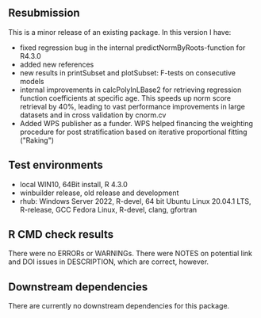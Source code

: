 ## Resubmission
This is a minor release of an existing package. In this version I have:

*    fixed regression bug in the internal predictNormByRoots-function for R4.3.0
*    added new references
*    new results in printSubset and plotSubset: F-tests on consecutive models
*    internal improvements in calcPolyInLBase2 for retrieving regression function coefficients at specific
     age. This speeds up norm score retrieval by 40%, leading to vast performance improvements in 
     large datasets and in cross validation by cnorm.cv
*    Added WPS publisher as a funder. WPS helped financing the weighting procedure for post stratification 
     based on iterative proportional fitting ("Raking")


## Test environments
* local WIN10, 64Bit install, R 4.3.0
* winbuilder release, old release and development
* rhub: Windows Server 2022, R-devel, 64 bit
				Ubuntu Linux 20.04.1 LTS, R-release, GCC
				Fedora Linux, R-devel, clang, gfortran


## R CMD check results
There were no ERRORs or WARNINGs. There were NOTES on potential link and DOI issues
in DESCRIPTION, which are correct, however.

## Downstream dependencies
There are currently no downstream dependencies for this package.
